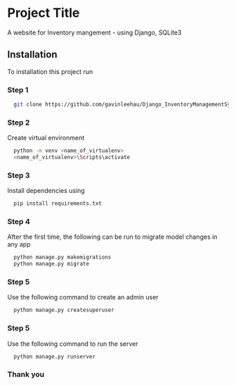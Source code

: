 # Project Title

A website for Inventory mangement - using Django, SQLite3
## Installation

To installation this project run
### Step 1

```bash
  git clone https://github.com/gavinleehau/Django_InventoryManagementSystem.git
```

### Step 2
Create virtual environment
```bash
  python -m venv <name_of_virtualenv>
  <name_of_virtualenv>\Scripts\activate
```

### Step 3
Install dependencies using
```bash
  pip install requirements.txt
```

### Step 4
After the first time, the following can be run to migrate model changes in any app
```bash
  python manage.py makemigrations
  python manage.py migrate
```

### Step 5
Use the following command to create an admin user
```bash
  python manage.py createsuperuser
```

### Step 5
Use the following command to run the server
```bash
  python manage.py runserver
```

### Thank you
